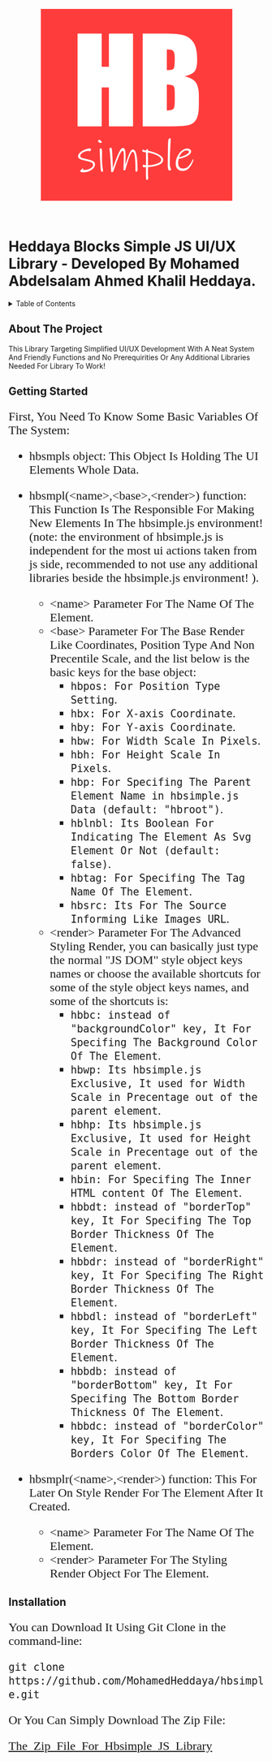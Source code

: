 <p align="center">
  <img src="hbsimple.png" alt="hbsimple_logo">
</p>
<br>

<p align="center" style="text-align:center">
<h1>Heddaya Blocks Simple JS UI/UX Library - Developed By Mohamed Abdelsalam Ahmed Khalil Heddaya.</h1>
</p>

<details>
  <summary>Table of Contents</summary>
  <ol>
    <li>
      <a href="#about-the-project">About The Project</a>
      <ul>
        <li><a href="#built-with">Built With</a></li>
      </ul>
    </li>
    <li>
      <a href="#getting-started">Getting Started</a>
      <ul>
        <li><a href="#installation">Installation</a></li>
      </ul>
    </li>
    <li><a href="#usage">Usage</a></li>
    <li><a href="#roadmap">Roadmap</a></li>
    <li><a href="#contributing">Contributing</a></li>
    <li><a href="#license">License</a></li>
    <li><a href="#contact">Contact</a></li>
  </ol>
</details>


## About The Project

This Library Targeting Simplified UI/UX Development With A Neat System And Friendly Functions and No Prerequirities Or Any Additional Libraries Needed For Library To Work!

## Getting Started

<span style="font-family: mono-space; font-size: 24px;">

First, You Need To Know Some Basic Variables Of The System:

- hbsmpls object: This Object Is Holding The UI Elements Whole Data.

- hbsmpl(\<name>,\<base>,\<render>) function: This Function Is The Responsible For Making New Elements In The hbsimple.js environment! (note: the environment of hbsimple.js is independent for the most ui actions taken from js side,
recommended to not use any additional libraries beside the hbsimple.js environment! ).
  - \<name> Parameter For The Name Of The Element.
  - \<base> Parameter For The Base Render Like Coordinates, Position Type And Non Precentile Scale, and the list below is the basic keys for the base object:
      - `hbpos: For Position Type Setting`.
      - `hbx: For X-axis Coordinate`.
      - `hby: For Y-axis Coordinate`.
      - `hbw: For Width Scale In Pixels`.
      - `hbh: For Height Scale In Pixels`.
      - `hbp: For Specifing The Parent Element Name in hbsimple.js Data (default: "hbroot")`.
      - `hblnbl: Its Boolean For Indicating The Element As Svg Element Or Not (default: false)`.
      - `hbtag: For Specifing The Tag Name Of The Element`.
      - `hbsrc: Its For The Source Informing Like Images URL`.
  - \<render> Parameter For The Advanced Styling Render, you can basically just type the normal "JS DOM" style object keys names or choose the available shortcuts for some of the style object keys names, and some of the shortcuts is:
      - `hbbc: instead of "backgroundColor" key, It For Specifing The Background Color Of The Element`.
      - `hbwp: Its hbsimple.js Exclusive, It used for Width Scale in Precentage out of the parent element`.
      - `hbhp: Its hbsimple.js Exclusive, It used for Height Scale in Precentage out of the parent element`.
      - `hbin: For Specifing The Inner HTML content Of The Element`.
      - `hbbdt: instead of "borderTop" key, It For Specifing The Top Border Thickness Of The Element`.
      - `hbbdr: instead of "borderRight" key, It For Specifing The Right Border Thickness Of The Element`.
      - `hbbdl: instead of "borderLeft" key, It For Specifing The Left Border Thickness Of The Element`.
      - `hbbdb: instead of "borderBottom" key, It For Specifing The Bottom Border Thickness Of The Element`.
      - `hbbdc: instead of "borderColor" key, It For Specifing The Borders Color Of The Element`.
- hbsmplr(\<name>,\<render>) function: This For Later On Style Render For The Element After It Created.
  - \<name> Parameter For The Name Of The Element.
  - \<render> Parameter For The Styling Render Object For The Element.

</span>

## Installation

<span style="font-family: mono-space; font-size: 24px;">

You can Download It Using Git Clone in the command-line:

  `git clone https://github.com/MohamedHeddaya/hbsimple.git`

Or You Can Simply Download The Zip File:

  [The_Zip_File_For_Hbsimple_JS_Library](https://github.com/MohamedHeddaya/hbsimple.zip)

</span>
